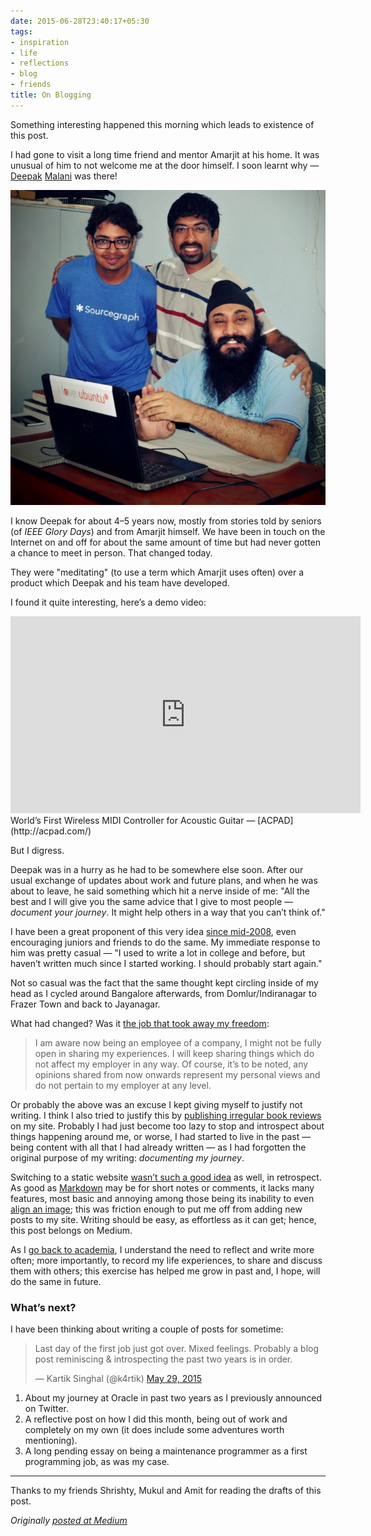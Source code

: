```yaml
---
date: 2015-06-28T23:40:17+05:30
tags:
- inspiration
- life
- reflections
- blog
- friends
title: On Blogging
---
```


Something interesting happened this morning which leads to existence of this
post.

I had gone to visit a long time friend and mentor Amarjit at his home. It was
unusual of him to not welcome me at the door himself. I soon learnt why —
[Deepak](https://malanideepak.wordpress.com/)
[Malani](http://deepak-malani.blogspot.in/) was there!

![Me, Deepak, Amarjit](/images/me-deepak-amarjit.jpg "Me, Deepak, Amarjit")

I know Deepak for about 4–5 years now, mostly from stories told by seniors (of
*IEEE Glory Days*) and from Amarjit himself. We have been in touch on the
Internet on and off for about the same amount of time but had never gotten a
chance to meet in person. That changed today.

They were "meditating" (to use a term which Amarjit uses often) over a product
which Deepak and his team have developed.

I found it quite interesting, here’s a demo video:

<iframe width="560" height="315" src="https://www.youtube.com/embed/eJFfnTkyj-g" frameborder="0" allowfullscreen></iframe>
<br />World’s First Wireless MIDI Controller for Acoustic Guitar —
[ACPAD](http://acpad.com/)


But I digress.

Deepak was in a hurry as he had to be somewhere else soon. After our usual
exchange of updates about work and future plans, and when he was about to leave,
he said something which hit a nerve inside of me: "All the best and I will give
you the same advice that I give to most people — *document your journey*. It
might help others in a way that you can’t think of."

I have been a great proponent of this very idea [since
mid-2008](http://techglider.in/post/), even encouraging juniors and friends to
do the same. My immediate response to him was pretty casual — "I used to write a
lot in college and before, but haven’t written much since I started working. I
should probably start again."

Not so casual was the fact that the same thought kept circling inside of my head
as I cycled around Bangalore afterwards, from Domlur/Indiranagar to Frazer Town
and back to Jayanagar.

What had changed? Was it [the job that took away my
freedom](http://techglider.in/post/2013/07/21/week-1-at-bangalore-and-work/):

> I am aware now being an employee of a company, I might not be fully open in
> sharing my experiences. I will keep sharing things which do not affect my
employer in any way. Of course, it’s to be noted, any opinions shared from now
onwards represent my personal views and do not pertain to my employer at any
level.

Or probably the above was an excuse I kept giving myself to justify not writing.
I think I also tried to justify this by [publishing irregular book
reviews](http://techglider.in/post/2014/11/02/reviews-are-here/) on my site.
Probably I had just become too lazy to stop and introspect about things
happening around me, or worse, I had started to live in the past — being content
with all that I had already written — as I had forgotten the original purpose of
my writing: *documenting my journey*.

Switching to a static website [wasn’t such a good
idea](http://techglider.in/status/2015/03/16/testing-automatic-deployment-with-wercker/)
as well, in retrospect. As good as
[Markdown](https://en.wikipedia.org/wiki/Markdown) may be for short notes or
comments, it lacks many features, most basic and annoying among those being its
inability to even [align an image](http://techglider.in/tags/reviews/); this was
friction enough to put me off from adding new posts to my site. Writing should
be easy, as effortless as it can get; hence, this post belongs on Medium.

As I [go back to
academia](https://www.facebook.com/kartiksinghal/posts/10207536716003174), I
understand the need to reflect and write more often; more importantly, to record
my life experiences, to share and discuss them with others; this exercise has
helped me grow in past and, I hope, will do the same in future.

### What’s next?

I have been thinking about writing a couple of posts for sometime:

<blockquote class="twitter-tweet tw-align-center" data-lang="en"><p lang="en" dir="ltr">Last day of the first job just got over. Mixed feelings. Probably a blog post reminiscing &amp; introspecting the past two years is in order.</p>&mdash; Kartik Singhal (@k4rtik) <a href="https://twitter.com/k4rtik/status/604274074324369408">May 29, 2015</a></blockquote>
<script async src="//platform.twitter.com/widgets.js" charset="utf-8"></script>

1. About my journey at Oracle in past two years as I previously announced on
Twitter.
1. A reflective post on how I did this month, being out of work and completely on
my own (it does include some adventures worth mentioning).
1. A long pending essay on being a maintenance programmer as a first programming
job, as was my case.

---

Thanks to my friends Shrishty, Mukul and Amit for reading the drafts of this
post.

_Originally [posted at Medium](https://medium.com/@k4rtik/on-blogging-d033cd38737f)_
